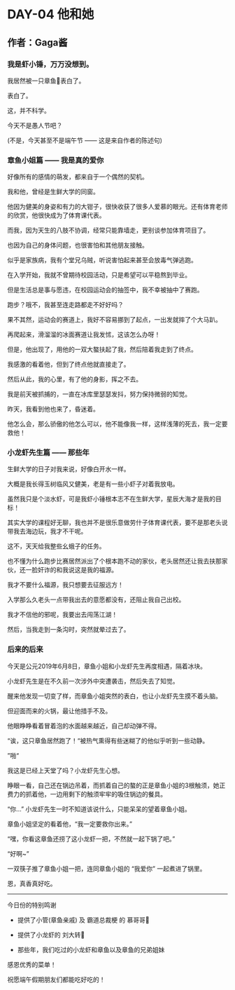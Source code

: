 # DAY-04 他和她

## 作者：Gaga酱

### 我是虾小锤，万万没想到。

我居然被一只章鱼🐙表白了。

表白了。

这，并不科学。

今天不是愚人节吧？

(不是，今天甚至不是端午节 —— 这是来自作者的陈述句)

### 章鱼小姐篇 —— 我是真的爱你

好像所有的感情的萌发，都来自于一个偶然的契机。

我和他，曾经是生鲜大学的同窗。

他因为健美的身姿和有力的大钳子，很快收获了很多人爱慕的眼光。还有体育老师的欣赏，他很快成为了体育课代表。

而我，因为天生的八肢不协调，经常只能靠墙走，更别谈参加体育项目了。

也因为自己的身体问题，也很害怕和其他朋友接触。

似乎是家族病，我有个堂兄乌贼，听说害怕起来甚至会放毒气弹逃跑。

在入学开始，我就不曾期待校园活动，只是希望可以平稳熬到毕业。

但是生活总是事与愿违，在校园运动会的抽签中，我不幸被抽中了赛跑。

跑步？哦不，我甚至连走路都走不好好吗？

果不其然，运动会的赛道上，我好不容易挪到了起点，一出发就摔了个大马趴。

再爬起来，滑溜溜的冰面赛道让我发怵，这该怎么办呀！

但是，他出现了，用他的一双大螯扶起了我，然后陪着我走到了终点。

我感激的看着他，但到了终点他就直接走了。

然后从此，我的心里，有了他的身影，挥之不去。

我是前天被抓捕的，一直在冰库里瑟瑟发抖，努力保持微弱的知觉。

昨天，我看到他也来了，昏迷着。

他怎么会，那么骄傲的他怎么可以，他不能像我一样，这样浅薄的死去，我一定要救他！

### 小龙虾先生篇 —— 那些年

生鲜大学的日子对我来说，好像白开水一样。

大概是我长得玉树临风又健美，老是有一些小虾子对着我放电。

虽然我只是个淡水虾，可是我虾小锤根本志不在生鲜大学，星辰大海才是我的目标！

其实大学的课程好无聊，我也并不是很乐意做劳什子体育课代表，要不是那老头说带我去海边玩，我才不干呢。

这不，天天给我整些幺蛾子的任务。

也不懂为什么跑步比赛居然派出了个根本跑不动的家伙，老头居然还让我去扶那家伙，还一脸奸诈的和我说这是我的福源。

我才不要什么福源，我只想要去征服远方！

入学那么久老头一点带我出去的意愿都没有，还阻止我自己出校。

我才不信他的邪呢，我要出去闯荡江湖！

然后，当我走到一条沟时，突然就晕过去了。

### 后来的后来

今天是公元2019年6月8日，章鱼小姐和小龙虾先生再度相遇，隔着冰块。

小龙虾先生是在不久前一次涉外中突遭袭击，然后失去了知觉。



醒来他发现一切变了样，而章鱼小姐突然的表白，也让小龙虾先生摸不着头脑。

但迎面而来的火锅，最让他措手不及。

他眼睁睁看着冒着泡的水面越来越近，自己却动弹不得。



“诶，这只章鱼居然跑了！“被热气熏得有些迷糊了的他似乎听到一些动静。

”啪“

我这是已经上天堂了吗？小龙虾先生心想。

睁眼一看，自己还在锅边吊着，而抓着自己的螯的正是章鱼小姐的3根触须，她正费力的抓着他，一边用剩下的触须牢牢的吸住锅边的餐具。

“你...” 小龙虾先生一时不知道该说什么，只能呆呆的望着章鱼小姐。

章鱼小姐坚定的看着他，“我一定要救你出来。”

“嘿，你看这章鱼还捞了这小龙虾一把，不然就一起下锅了吧。”

“好啊~”

 一双筷子推了章鱼小姐一把，连同章鱼小姐的 “我爱你” 一起煮进了锅里。

恩，真香真好吃。


***

今日份的特别鸣谢

 - 提供了小管(章鱼亲戚) 及 霸道总裁梗 的 慕哥哥🌸

 - 提供了小龙虾的 刘大转🌸

 - 那些年，我们吃过的小龙虾和章鱼以及章鱼的兄弟姐妹


感恩优秀的菜单！

祝愿端午假期朋友们都能吃好吃的！



